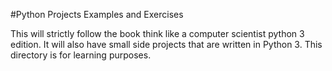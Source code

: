 #Python Projects Examples and Exercises

This will strictly follow the book think like a computer scientist python 3 edition. It will also have small side projects that are written in Python 3. This directory is for learning purposes.
